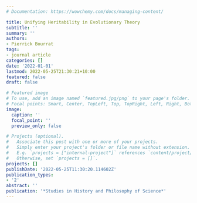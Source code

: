 ```yaml
---
# Documentation: https://wowchemy.com/docs/managing-content/

title: Unifying Heritability in Evolutionary Theory
subtitle: ''
summary: ''
authors:
- Pierrick Bourrat
tags:
- journal article
categories: []
date: '2022-01-01'
lastmod: 2022-05-25T21:30:21+10:00
featured: false
draft: false

# Featured image
# To use, add an image named `featured.jpg/png` to your page's folder.
# Focal points: Smart, Center, TopLeft, Top, TopRight, Left, Right, BottomLeft, Bottom, BottomRight.
image:
  caption: ''
  focal_point: ''
  preview_only: false

# Projects (optional).
#   Associate this post with one or more of your projects.
#   Simply enter your project's folder or file name without extension.
#   E.g. `projects = ["internal-project"]` references `content/project/deep-learning/index.md`.
#   Otherwise, set `projects = []`.
projects: []
publishDate: '2022-05-25T11:30:20.114602Z'
publication_types:
- '2'
abstract: ''
publication: '*Studies in History and Philosophy of Science*'
---
```

